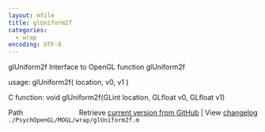 ```yaml
---
layout: mfile
title: glUniform2f
categories:
  - wrap
encoding: UTF-8
---
```


glUniform2f  Interface to OpenGL function glUniform2f

usage:  glUniform2f\( location, v0, v1 \)

C function:  void glUniform2f\(GLint location, GLfloat v0, GLfloat v1\)


<div class="code_header" style="text-align:right;">
  <span style="float:left;">Path&nbsp;&nbsp;</span> <span class="counter">Retrieve <a href=
  "https://raw.github.com/Psychtoolbox-3/Psychtoolbox-3/beta/./PsychOpenGL/MOGL/wrap/glUniform2f.m">current version from GitHub</a> | View <a href=
  "https://github.com/Psychtoolbox-3/Psychtoolbox-3/commits/beta/./PsychOpenGL/MOGL/wrap/glUniform2f.m">changelog</a></span>
</div>
<div class="code">
  <code>./PsychOpenGL/MOGL/wrap/glUniform2f.m</code>
</div>
